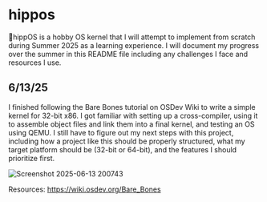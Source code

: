 # hippos
🦛hippOS is a hobby OS kernel that I will attempt to implement from scratch during Summer 2025 as a learning experience. I will document my progress over the summer in this README file including any challenges I face and resources I use.

## 6/13/25
I finished following the Bare Bones tutorial on OSDev Wiki to write a simple kernel for 32-bit x86. I got familiar with setting up a cross-compiler, using it to assemble object files and link them into a final kernel, and testing an OS using QEMU. I still have to figure out my next steps with this project, including how a project like this should be properly structured, what my target platform should be (32-bit or 64-bit), and the features I should prioritize first.

![Screenshot 2025-06-13 200743](https://github.com/user-attachments/assets/7a087974-e19a-4b87-95ed-2ba2394c16d8)

Resources:
https://wiki.osdev.org/Bare_Bones
